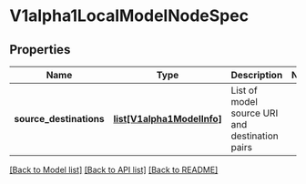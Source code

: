 # V1alpha1LocalModelNodeSpec

## Properties
Name | Type | Description | Notes
------------ | ------------- | ------------- | -------------
**source_destinations** | [**list[V1alpha1ModelInfo]**](V1alpha1ModelInfo.md) | List of model source URI and destination pairs | 

[[Back to Model list]](../README.md#documentation-for-models) [[Back to API list]](../README.md#documentation-for-api-endpoints) [[Back to README]](../README.md)


